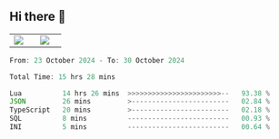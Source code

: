 ## Hi there 👋

<p align="center">
  <table align="center">
  <tr border="none">
  <td width="35%" align="center">
    <img  align="center"  src="http://github-profile-summary-cards.vercel.app/api/cards/stats?username=ricepunk&theme=github_dark" />
  </td>
    
  <td width="65%" align="center">
    <img  align="center"  src="http://github-profile-summary-cards.vercel.app/api/cards/profile-details?username=ricepunk&theme=github_dark" />
  </td>
  </tr>
  </table>
</p>

<!--START_SECTION:waka-->

```typescript
From: 23 October 2024 - To: 30 October 2024

Total Time: 15 hrs 28 mins

Lua          14 hrs 26 mins  >>>>>>>>>>>>>>>>>>>>>>>--   93.38 %
JSON         26 mins         >------------------------   02.84 %
TypeScript   20 mins         >------------------------   02.18 %
SQL          8 mins          -------------------------   00.93 %
INI          5 mins          -------------------------   00.64 %
```

<!--END_SECTION:waka-->
